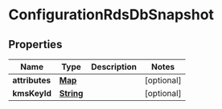 

# ConfigurationRdsDbSnapshot


## Properties

| Name | Type | Description | Notes |
|------------ | ------------- | ------------- | -------------|
|**attributes** | [**Map**](Map.md) |  |  [optional] |
|**kmsKeyId** | [**String**](String.md) |  |  [optional] |



